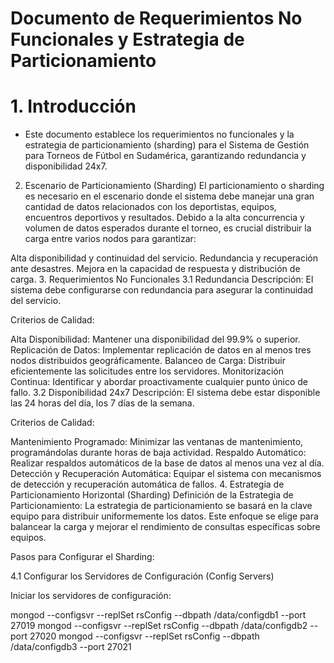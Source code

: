 
# Documento de Requerimientos No Funcionales y Estrategia de Particionamiento
# 1. Introducción
+ Este documento establece los requerimientos no funcionales y la estrategia de particionamiento (sharding) para el Sistema de Gestión para Torneos de Fútbol en Sudamérica, garantizando redundancia y disponibilidad 24x7.

2. Escenario de Particionamiento (Sharding)
El particionamiento o sharding es necesario en el escenario donde el sistema debe manejar una gran cantidad de datos relacionados con los deportistas, equipos, encuentros deportivos y resultados. Debido a la alta concurrencia y volumen de datos esperados durante el torneo, es crucial distribuir la carga entre varios nodos para garantizar:

Alta disponibilidad y continuidad del servicio.
Redundancia y recuperación ante desastres.
Mejora en la capacidad de respuesta y distribución de carga.
3. Requerimientos No Funcionales
3.1 Redundancia
Descripción:
El sistema debe configurarse con redundancia para asegurar la continuidad del servicio.

Criterios de Calidad:

Alta Disponibilidad: Mantener una disponibilidad del 99.9% o superior.
Replicación de Datos: Implementar replicación de datos en al menos tres nodos distribuidos geográficamente.
Balanceo de Carga: Distribuir eficientemente las solicitudes entre los servidores.
Monitorización Continua: Identificar y abordar proactivamente cualquier punto único de fallo.
3.2 Disponibilidad 24x7
Descripción:
El sistema debe estar disponible las 24 horas del día, los 7 días de la semana.

Criterios de Calidad:

Mantenimiento Programado: Minimizar las ventanas de mantenimiento, programándolas durante horas de baja actividad.
Respaldo Automático: Realizar respaldos automáticos de la base de datos al menos una vez al día.
Detección y Recuperación Automática: Equipar el sistema con mecanismos de detección y recuperación automática de fallos.
4. Estrategia de Particionamiento Horizontal (Sharding)
Definición de la Estrategia de Particionamiento:
La estrategia de particionamiento se basará en la clave equipo para distribuir uniformemente los datos. Este enfoque se elige para balancear la carga y mejorar el rendimiento de consultas específicas sobre equipos.

Pasos para Configurar el Sharding:

4.1 Configurar los Servidores de Configuración (Config Servers)

Iniciar los servidores de configuración:

mongod --configsvr --replSet rsConfig --dbpath /data/configdb1 --port 27019
mongod --configsvr --replSet rsConfig --dbpath /data/configdb2 --port 27020
mongod --configsvr --replSet rsConfig --dbpath /data/configdb3 --port 27021

